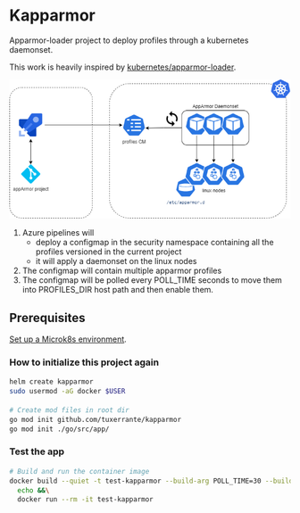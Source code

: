# Kapparmor
Apparmor-loader project to deploy profiles through a kubernetes daemonset.  

This work is heavily inspired by [kubernetes/apparmor-loader](https://github.com/kubernetes/kubernetes/tree/master/test/images/apparmor-loader).

![architecture](./docs/kapparmor-architecture.png)

1. Azure pipelines will
	- deploy a configmap in the security namespace containing all the profiles versioned in the current project
	- it will apply a daemonset on the linux nodes
2. The configmap will contain multiple apparmor profiles
3. The configmap will be polled every POLL_TIME seconds to move them into PROFILES_DIR host path and then enable them.

## Prerequisites
[Set up a Microk8s environment](./docs/microk8s.md).

### How to initialize this project again
```sh
helm create kapparmor
sudo usermod -aG docker $USER

# Create mod files in root dir
go mod init github.com/tuxerrante/kapparmor
go mod init ./go/src/app/
```

### Test the app
```sh
# Build and run the container image
docker build --quiet -t test-kapparmor --build-arg POLL_TIME=30 --build-arg PROFILES_DIR=/app/profiles -f Dockerfile . &&\
  echo &&\
  docker run --rm -it test-kapparmor
```
